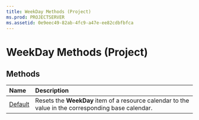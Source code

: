```yaml
---
title: WeekDay Methods (Project)
ms.prod: PROJECTSERVER
ms.assetid: 0e9eec49-82ab-4fc9-a47e-ee82cdbfbfca
---
```



# WeekDay Methods (Project)

## Methods



|**Name**|**Description**|
|:-----|:-----|
|[Default](weekday-default-method-project.md)|Resets the  **WeekDay** item of a resource calendar to the value in the corresponding base calendar.|

